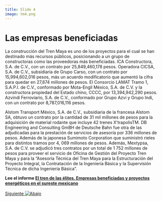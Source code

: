 ```yaml
---
title: Slide 4
image: tm4.png
---
```


# Las empresas beneficiadas

La construcción del Tren Maya es uno de los proyectos para el cual se han destinado más recursos públicos, posicionando a un grupo de constructoras como las proveedoras más beneficiadas. ICA Constructora, S.A. de C.V., con un contrato por 25,849,460,178 pesos. Operadora CICSA, S.A. de C.V., subsidiaria de Grupo Carso, con un contrato por 15,994,602,016 pesos, más un acuerdo modificatorio que aumentó la cifra para quedar en 27,874 millones de pesos. El Consorcio LAMAT Tramo 1, S.A.P.I. de C.V., conformado por Mota-Engil México, S.A. de C.V. y la constructora propiedad del Estado chino, CCCC, por 13,394,942,290 pesos. Azvindi Ferroviario, S.A. de C.V., conformado por Grupo Azvi y Grupo Indi, con un contrato por 8,787,016,116 pesos. 

Alstom Transport México, S.A. de C.V., subsidiaria de la francesa Alstom SA, obtuvo un contrato por la cantidad de 31 mil millones de pesos para la adquisición de material rodante que incluye 42 trenes X’trapolisTM. DB Engineering and Consulting GmBH de Deutsche Bahn fue otra de las adjudicadas para la prestación de servicios de asesoría por 336 millones de pesos. Además de la japonesa Sumimoto Corporation que suministró rieles para distintos tramos por 4, 069 millones de pesos. Además, Mextypsa, S.A. de C.V. se adjudicó tres contratos por un total de 1 752 millones de pesos para proveer el servicio de Oficina de Gestión del Proyecto Tren Maya y para la “Asesoría Técnica del Tren Maya para la Estructuración del Proyecto Integral, la Contratación de la Ingeniería Básica y la Supervisión Técnica de dicha Ingeniería Básica”.

**Lee el informe [El tren de las élites. Empresas beneficiadas y proyectos energéticos en el sureste mexicano](/informeTM/)**
<br>
<br>
<a class="moveSectionDown" href="#">Siguiente <img class="down-arrow" src="{{ site.baseurl }}/assets/img/arrow-down-solid.svg" alt="Abajo"></a>
